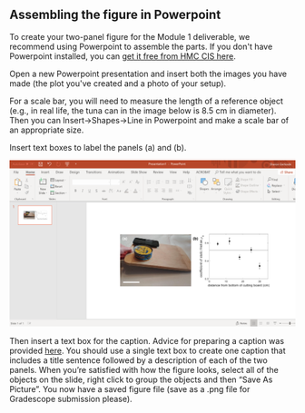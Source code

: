 ## Assembling the figure in Powerpoint
To create your two-panel figure for the Module 1 deliverable, we recommend using Powerpoint to assemble the parts. If you don't have Powerpoint installed, you can [get it free from HMC CIS here](https://www.hmc.edu/cis/services/office-365-education-for-students/).


Open a new Powerpoint presentation and insert both the images you have made (the plot you've created and a photo of your setup).

For a scale bar, you will need to measure the length of a reference object (e.g., in real life, the tuna can in the image below is 8.5 cm in diameter). Then you can Insert->Shapes->Line in Powerpoint and make a scale bar of an appropriate size.

Insert text boxes to label the panels (a) and (b).

![importing two images into powerpoint](images/powerpointScreenshotWithLine.png)

Then insert a text box for the caption. Advice for preparing a caption was provided [here](week3#a-figure-showing-a-plot). You should use a single text box to create one caption that includes a title sentence followed by a description of each of the two panels. When you’re satisfied with how the figure looks, select all of the objects on the slide, right click to group the objects and then “Save As Picture”. You now have a saved figure file (save as a .png file for Gradescope submission please).
